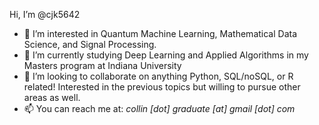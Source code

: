 Hi, I’m @cjk5642
- 👀 I’m interested in Quantum Machine Learning, Mathematical Data Science, and Signal Processing.
- 🌱 I’m currently studying Deep Learning and Applied Algorithms in my Masters program at Indiana University
- 💞️ I’m looking to collaborate on anything Python, SQL/noSQL, or R related! Interested in the previous topics but willing to pursue other areas as well.
- 📫 You can reach me at: *collin [dot] graduate [at] gmail [dot] com*

<!---
cjk5642/cjk5642 is a ✨ special ✨ repository because its `README.md` (this file) appears on your GitHub profile.
You can click the Preview link to take a look at your changes.
--->
